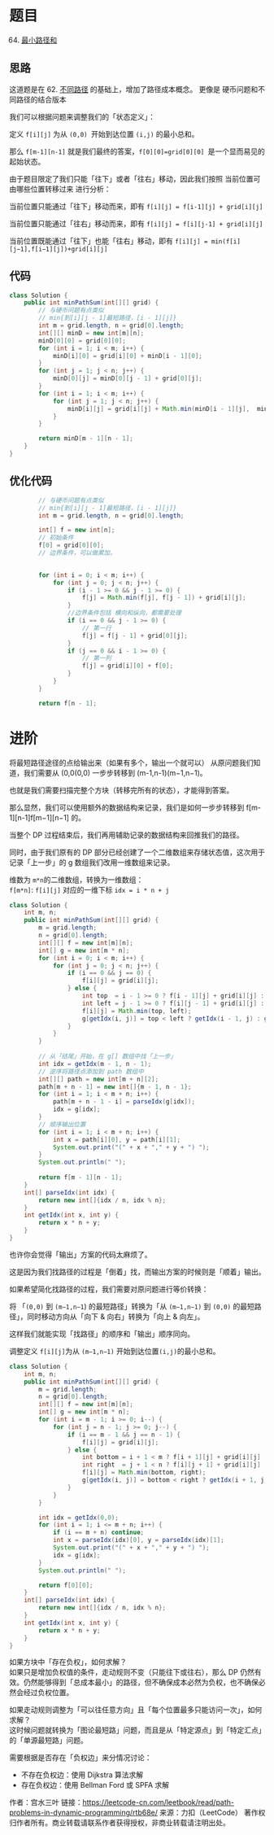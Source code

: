 # 题目
64. [最小路径和](https://leetcode-cn.com/problems/minimum-path-sum/)

## 思路
这道题是在 62. [不同路径](https://leetcode-cn.com/problems/unique-paths/) 的基础上，增加了路径成本概念。
更像是 硬币问题和不同路径的结合版本

我们可以根据问题来调整我们的「状态定义」：

定义 `f[i][j]` 为从 `(0,0) `开始到达位置 `(i,j)` 的最小总和。

那么 `f[m-1][n-1]` 就是我们最终的答案，`f[0][0]=grid[0][0] `是一个显而易见的起始状态。

由于题目限定了我们只能「往下」或者「往右」移动，因此我们按照 当前位置可由哪些位置转移过来 进行分析：

当前位置只能通过「往下」移动而来，即有 `f[i][j] = f[i-1][j] + grid[i][j]`

当前位置只能通过「往右」移动而来，即有 `f[i][j] = f[i][j-1] + grid[i][j]`

当前位置既能通过「往下」也能「往右」移动，即有 `f[i][j] = min(f[i][j−1],f[i−1][j])+grid[i][j]`


## 代码

```java
class Solution {
    public int minPathSum(int[][] grid) {
        // 与硬币问题有点类似
        // min{到[i][j - 1]最短路径，[i - 1][j]}
        int m = grid.length, n = grid[0].length;
        int[][] minD = new int[m][n];
        minD[0][0] = grid[0][0];
        for (int i = 1; i < m; i++) {
            minD[i][0] = grid[i][0] + minD[i - 1][0];
        }
        for (int j = 1; j < n; j++) {
            minD[0][j] = minD[0][j - 1] + grid[0][j];
        }
        for (int i = 1; i < m; i++) {
            for (int j = 1; j < n; j++) {
                minD[i][j] = grid[i][j] + Math.min(minD[i - 1][j],  minD[i][j - 1]);
            }
        }

        return minD[m - 1][n - 1];
    }
}
```

## 优化代码

```java
        // 与硬币问题有点类似
        // min{到[i][j - 1]最短路径，[i - 1][j]}
        int m = grid.length, n = grid[0].length;

        int[] f = new int[n];
        // 初始条件
        f[0] = grid[0][0];
        // 边界条件，可以做累加，

        
        for (int i = 0; i < m; i++) {
            for (int j = 0; j < n; j++) {
                if (i - 1 >= 0 && j - 1 >= 0) {
                    f[j] = Math.min(f[j], f[j - 1]) + grid[i][j];
                } 
                //边界条件包括 横向和纵向，都需要处理
                if (i == 0 && j - 1 >= 0) {
                    // 第一行
                    f[j] = f[j - 1] + grid[0][j];
                }
                if (j == 0 && i - 1 >= 0) {
                    // 第一列
                    f[j] = grid[i][0] + f[0];
                }
            }
        }

        return f[n - 1];
```



# 进阶
将最短路径途径的点给输出来（如果有多个，输出一个就可以）
从原问题我们知道，我们需要从 (0,0(0,0) 一步步转移到 (m-1,n-1)(m−1,n−1)。

也就是我们需要扫描完整个方块（转移完所有的状态），才能得到答案。

那么显然，我们可以使用额外的数据结构来记录，我们是如何一步步转移到 f[m-1][n-1]f[m−1][n−1] 的。

当整个 DP 过程结束后，我们再用辅助记录的数据结构来回推我们的路径。

同时，由于我们原有的 DP 部分已经创建了一个二维数组来存储状态值，这次用于记录「上一步」的 g 数组我们改用一维数组来记录。

维数为 `m*n`的二维数组，转换为一维数组：<br/>
`f[m*n]`: `f[i][j]` 对应的一维下标 `idx = i * n + j`

```java
class Solution {
    int m, n;
    public int minPathSum(int[][] grid) {        
        m = grid.length;
        n = grid[0].length;
        int[][] f = new int[m][n];
        int[] g = new int[m * n];
        for (int i = 0; i < m; i++) {
            for (int j = 0; j < n; j++) {
                if (i == 0 && j == 0) {
                    f[i][j] = grid[i][j];
                } else {
                    int top  = i - 1 >= 0 ? f[i - 1][j] + grid[i][j] : Integer.MAX_VALUE;
                    int left = j - 1 >= 0 ? f[i][j - 1] + grid[i][j] : Integer.MAX_VALUE;
                    f[i][j] = Math.min(top, left);
                    g[getIdx(i, j)] = top < left ? getIdx(i - 1, j) : getIdx(i, j - 1);
                }
            }
        }
        
        // 从「结尾」开始，在 g[] 数组中找「上一步」
        int idx = getIdx(m - 1, n - 1);
        // 逆序将路径点添加到 path 数组中
        int[][] path = new int[m + n][2];
        path[m + n - 1] = new int[]{m - 1, n - 1};
        for (int i = 1; i < m + n; i++) {
            path[m + n - 1 - i] = parseIdx(g[idx]);
            idx = g[idx];
        }
        // 顺序输出位置
        for (int i = 1; i < m + n; i++) {
            int x = path[i][0], y = path[i][1];
            System.out.print("(" + x + "," + y + ") ");
        }
        System.out.println(" ");
        
        return f[m - 1][n - 1];
    }
    int[] parseIdx(int idx) {
        return new int[]{idx / n, idx % n};
    }
    int getIdx(int x, int y) {
        return x * n + y;
    }
}

```

也许你会觉得「输出」方案的代码太麻烦了。

这是因为我们找路径的过程是「倒着」找，而输出方案的时候则是「顺着」输出。

如果希望简化找路径的过程，我们需要对原问题进行等价转换：

将 「`(0,0)` 到 `(m−1,n−1`) 的最短路径」转换为「从 `(m−1,n−1)` 到 `(0,0)` 的最短路径」，同时移动方向从「向下 & 向右」转换为「向上 & 向左」。

这样我们就能实现「找路径」的顺序和「输出」顺序同向。

调整定义 `f[i][j]`为从 `(m−1,n−1)` 开始到达位置`(i,j)`的最小总和。

```java
class Solution {
    int m, n;
    public int minPathSum(int[][] grid) {        
        m = grid.length;
        n = grid[0].length;
        int[][] f = new int[m][n];
        int[] g = new int[m * n];
        for (int i = m - 1; i >= 0; i--) {
            for (int j = n - 1; j >= 0; j--) {
                if (i == m - 1 && j == n - 1) {
                    f[i][j] = grid[i][j];
                } else {
                    int bottom = i + 1 < m ? f[i + 1][j] + grid[i][j] : Integer.MAX_VALUE;
                    int right  = j + 1 < n ? f[i][j + 1] + grid[i][j] : Integer.MAX_VALUE; 
                    f[i][j] = Math.min(bottom, right);
                    g[getIdx(i, j)] = bottom < right ? getIdx(i + 1, j) : getIdx(i, j + 1);
                }
            }
        }

        int idx = getIdx(0,0);
        for (int i = 1; i <= m + n; i++) {
            if (i == m + n) continue;
            int x = parseIdx(idx)[0], y = parseIdx(idx)[1];
            System.out.print("(" + x + "," + y + ") ");
            idx = g[idx];
        }
        System.out.println(" ");

        return f[0][0];
    }
    int[] parseIdx(int idx) {
        return new int[]{idx / n, idx % n};
    }
    int getIdx(int x, int y) {
        return x * n + y;
    }
}

```


如果方块中「存在负权」，如何求解？ <br/>
如果只是增加负权值的条件，走动规则不变（只能往下或往右），那么 DP 仍然有效。仍然能够得到「总成本最小」的路径，但不确保成本必然为负权，也不确保必然会经过负权位置。 <br/>

如果走动规则调整为「可以往任意方向」且「每个位置最多只能访问一次」，如何求解？ <br/>
这时候问题就转换为「图论最短路」问题，而且是从「特定源点」到「特定汇点」的「单源最短路」问题。 <br/>

需要根据是否存在「负权边」来分情况讨论：

- 不存在负权边：使用 Dijkstra 算法求解
- 存在负权边：使用 Bellman Ford 或 SPFA 求解





作者：宫水三叶
链接：https://leetcode-cn.com/leetbook/read/path-problems-in-dynamic-programming/rtb68e/
来源：力扣（LeetCode）
著作权归作者所有。商业转载请联系作者获得授权，非商业转载请注明出处。

